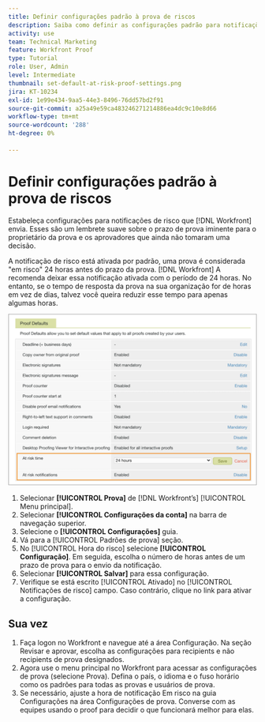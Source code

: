 ```yaml
---
title: Definir configurações padrão à prova de riscos
description: Saiba como definir as configurações padrão para notificações à prova de riscos como parte das configurações de prova.
activity: use
team: Technical Marketing
feature: Workfront Proof
type: Tutorial
role: User, Admin
level: Intermediate
thumbnail: set-default-at-risk-proof-settings.png
jira: KT-10234
exl-id: 1e99e434-9aa5-44e3-8496-76dd57bd2f91
source-git-commit: a25a49e59ca483246271214886ea4dc9c10e8d66
workflow-type: tm+mt
source-wordcount: '288'
ht-degree: 0%

---
```


# Definir configurações padrão à prova de riscos

Estabeleça configurações para notificações de risco que [!DNL Workfront] envia. Esses são um lembrete suave sobre o prazo de prova iminente para o proprietário da prova e os aprovadores que ainda não tomaram uma decisão.

A notificação de risco está ativada por padrão, uma prova é considerada &quot;em risco&quot; 24 horas antes do prazo da prova. [!DNL Workfront] A recomenda deixar essa notificação ativada com o período de 24 horas. No entanto, se o tempo de resposta da prova na sua organização for de horas em vez de dias, talvez você queira reduzir esse tempo para apenas algumas horas.

![Configurações de prova para notificações de riscos](assets/proof-system-setups-at-risk-default-1.png)

1. Selecionar **[!UICONTROL Prova]** de [!DNL Workfront’s] [!UICONTROL Menu principal].
1. Selecionar **[!UICONTROL Configurações da conta]** na barra de navegação superior.
1. Selecione o **[!UICONTROL Configurações]** guia.
1. Vá para a [!UICONTROL Padrões de prova] seção.
1. No [!UICONTROL Hora do risco] selecione **[!UICONTROL Configuração]**. Em seguida, escolha o número de horas antes de um prazo de prova para o envio da notificação.
1. Selecionar **[!UICONTROL Salvar]** para essa configuração.
1. Verifique se está escrito [!UICONTROL Ativado] no [!UICONTROL Notificações de risco] campo. Caso contrário, clique no link para ativar a configuração.

## Sua vez

1. Faça logon no Workfront e navegue até a área Configuração. Na seção Revisar e aprovar, escolha as configurações para recipients e não recipients de prova designados.
1. Agora use o menu principal no Workfront para acessar as configurações de prova (selecione Prova). Defina o país, o idioma e o fuso horário como os padrões para todas as provas e usuários de prova.
1. Se necessário, ajuste a hora de notificação Em risco na guia Configurações na área Configurações de prova. Converse com as equipes usando o proof para decidir o que funcionará melhor para elas.

<!--
Lean More URLs
-->
